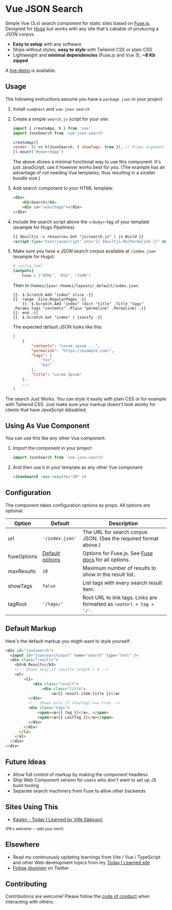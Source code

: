 # Vue JSON Search

Simple Vue (3.x) search component for static sites based on [Fuse.js](https://github.com/krisk/Fuse). Designed for [Hugo](https://github.com/gohugoio/hugo) but works with any site that's cabable of producing a JSON corpus.

- **Easy to setup** with any software
- Ships without styles, **easy to style** with Tailwind CSS or plain CSS
- Lightweight and **minimal dependencies** (Fuse.js and Vue 3), **~8 Kb zipped**

A [live demo](https://til.unessa.net/) is available.
## Usage

The following instructions assume you have a `package.json` in your project.

1. Install `vue@next` and `vue-json-search`
2. Create a simple `search.js` script for your site:

    ```js
    import { createApp, h } from 'vue'
    import JsonSearch from 'vue-json-search'

    createApp({
    render: () => h(JsonSearch, { showTags: true }), // Props argument dict is optional
    }).mount('#searchapp')
    ```

    The above shows a minimal functional way to use this component. It's just JavaScript, use it however works best for you. (The example has an advantage of not needing Vue templates, thus resulting in a smaller bundle size.)

3. Add search component to your HTML template:

    ```html
    <div>
        <h2>Search</h2>
        <div id="searchapp"></div>
    </div>
    ```

4. Include the search script above the `</body>`-tag of your template (example for Hugo Pipelines):

    ```html
    {{ $builtjs := resources.Get "js/search.js" | js.Build }}
    <script type="text/javascript" src="{{ $builtjs.RelPermalink }}" defer></script>
    ```
5. Make sure you have a JSON search corpus available at `/index.json` (example for Hugo):
    ```toml
    # config.toml
    [outputs]
        home = ["HTML", "RSS", "JSON"]
    ```

    Then in `themes/[your-theme]/layouts/_default/index.json`:

    ```
    {{- $.Scratch.Add "index" slice -}}
    {{- range .Site.RegularPages -}}
        {{- $.Scratch.Add "index" (dict "title" .Title "tags" .Params.tags "contents" .Plain "permalink" .Permalink) -}}
    {{- end -}}
    {{- $.Scratch.Get "index" | jsonify -}}

    ```

    The expected default JSON looks like this:

    ```json
    [
        {
            "contents": "Lorem ipsum ...",
            "permalink": "https://example.com/",
            "tags": [
                "foo",
                "bar"
            ],
            "title": "Lorem Ipsum"
        },
        ...
    ]
    ```

The search Just Works. You can style it easily with plain CSS or for example with Tailwind CSS. Just make sure your markup doesn't look wonky for clients that have JavaScript ddisabled.

## Using As Vue Component

You can use this like any other Vue component.

1. Import the component in your project

    ```js
    import JsonSearch from 'vue-json-search'
    ```
1. And then use it in your template as any other Vue component:

    ```html
    <JsonSearch :max-results="20" />
    ```

## Configuration

The component takes configuration options as props. All options are optional.

| Option | Default | Description |
| --- | --- | --- |
| url | `'/index.json'` | The URL for search corpus JSON. (See the required format above.) |
| fuseOptions | [Default options](/blob/main/src/components/JsonSearch.vue#L13-L20) | Options for Fuse.js. See [Fuse docs](https://fusejs.io/api/options.html) for all options. |
| maxResults | `10` | Maximum number of results to show in the result list. |
| showTags | `false` | List tags with every search result item. |
| tagRoot | `'/tags/'` | Root URL to link tags. Links are formatted as `rootUrl + tag + '/'`. |

## Default Markup

Here's the default markup you migth want to style yourself:

```html
<div id="jsonsearch">
  <input id="jsonsearchinput" name="search" type="text" />
  <div class="results">
    <h3>N Results</h3>
    <!-- Shown only if results.length > 0 -->
    <ol>
        <li>
            <div class="result">
                <div class="title">
                    <a>{{ result.item.title }}</a>
          </div>
          <!-- Shown only if showTags === true -->
          <div class="tags">
              <span><a>{{ tag }}</a>, </span>
              <span><a>{{ LastTag }}</a></span>
          </div>
        </div>
      </li>
    </ol>
  </div>
</div>
```
## Future Ideas

- Allow full control of markup by making the component headless
- Ship Web Component version for users who don't want to set up JS build tooling
- Separate search machinery from Fuse to allow other backends

## Sites Using This

- [Kaizen - Today I Learned by Ville Säävuori](https://til.unessa.net/)

<small>(PR:s welcome -- add your own!)</small>

## Elsewhere

- Read my continuously updating learnings from Vite / Vue / TypeScript and other Web development topics from my [Today I Learned site](https://til.unessa.net/)
- [Follow @uninen](https://twitter.com/uninen) on Twitter

## Contributing

Contributions are welcome! Please follow the [code of conduct](https://www.contributor-covenant.org/version/2/0/code_of_conduct/) when interacting with others.